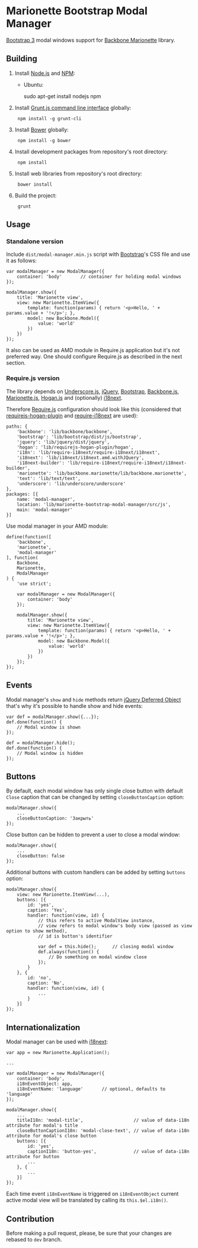 # Marionette Bootstrap Modal Manager

[Bootstrap 3](http://getbootstrap.com/) modal windows support for [Backbone Marionette](http://marionettejs.com/) library.

## Building

1. Install [Node.js](https://nodejs.org/) and [NPM](http://npmjs.com/):

    - Ubuntu:

        sudo apt-get install nodejs npm

2. Install [Grunt.js command line interface](http://gruntjs.com/) globally:

        npm install -g grunt-cli

3. Install [Bower](http://bower.io/) globally:

        npm install -g bower

4. Install development packages from repository's root directory:

        npm install

5. Install web libraries from repository's root directory:

        bower install

6. Build the project:

        grunt
        
## Usage

### Standalone version

Include `dist/modal-manager.min.js` script with [Bootstrap](http://getbootstrap.com)'s CSS file and use it as follows:

    var modalManager = new ModalManager({
        container: 'body'       // container for holding modal windows
    });
    
    modalManager.show({
        title: 'Marionette view',
        view: new Marionette.ItemView({
            template: function(params) { return '<p>Hello, ' + params.value + '!</p>'; },
            model: new Backbone.Model({
                value: 'world'
            })
        })
    });

It also can be used as AMD module in Require.js application but it's not preferred way. One should configure
Require.js as described in the next section.     

### Require.js version

The library depends on [Underscore.js](http://underscorejs.org/), [jQuery](https://jquery.com/),
[Bootstrap](http://getbootstrap.com), [Backbone.js](http://backbonejs.org/), [Marionette.js](http://marionettejs.com/),
[Hogan.js](http://twitter.github.io/hogan.js/) and (optionally) [i18next](http://i18next.com/).

Therefore [Require.js](http://requirejs.org/) configuration should look like this (considered that
[requirejs-hogan-plugin](https://github.com/millermedeiros/requirejs-hogan-plugin) and
[require-i18next](https://github.com/jcbvm/require-i18next) are used): 

    paths: {
        'backbone': 'lib/backbone/backbone',
        'bootstrap': 'lib/bootstrap/dist/js/bootstrap',
        'jquery': 'lib/jquery/dist/jquery',
        'hogan': 'lib/requirejs-hogan-plugin/hogan',
        'i18n': 'lib/require-i18next/require-i18next/i18next',
        'i18next': 'lib/i18next/i18next.amd.withJQuery',
        'i18next-builder': 'lib/require-i18next/require-i18next/i18next-builder',
        'marionette': 'lib/backbone.marionette/lib/backbone.marionette',
        'text': 'lib/text/text',
        'underscore': 'lib/underscore/underscore'
    },
    packages: [{
        name: 'modal-manager',
        location: 'lib/marionette-bootstrap-modal-manager/src/js',
        main: 'modal-manager'
    }]
    
Use modal manager in your AMD module:

    define(function([
        'backbone',
        'marionette',
        'modal-manager'
    ], function(
        Backbone,
        Marionette,
        ModalManager
    ) {
        'use strict';
        
        var modalManager = new ModalManager({
            container: 'body'
        });
        
        modalManager.show({
            title: 'Marionette view',
            view: new Marionette.ItemView({
                template: function(params) { return '<p>Hello, ' + params.value + '!</p>'; },
                model: new Backbone.Model({
                    value: 'world'
                })
            })
        });
    });
        
## Events

Modal manager's `show` and `hide` methods return [jQuery Deferred Object](https://api.jquery.com/category/deferred-object/)
that's why it's possible to handle show and hide events:

    var def = modalManager.show({...});
    def.done(function() {
        // Modal window is shown
    });
    
    def = modalManager.hide();
    def.done(function() {
        // Modal window is hidden
    });
    
## Buttons

By default, each modal window has only single close button with default `Close` caption that can be changed by
setting `closeButtonCaption` option:

    modalManager.show({
        ...
        closeButtonCaption: 'Закрыть'
    });
    
Close button can be hidden to prevent a user to close a modal window:

    modalManager.show({
        ...
        closeButton: false
    });
    
Additional buttons with custom handlers can be added by setting `buttons` option:

    modalManager.show({
        view: new Marionette.ItemView(...),
        buttons: [{
            id: 'yes',
            caption: 'Yes',
            handler: function(view, id) {
                // this refers to active ModalView instance,
                // view refers to modal window's body view (passed as view option to show method),
                // id is button's identifier
                
                var def = this.hide();      // closing modal window     
                def.always(function() {
                    // Do something on modal window close
                });
            }
        }, {
            id: 'no',
            caption: 'No',
            handler: function(view, id) {
                ...
            }
        }]
    });
    
## Internationalization

Modal manager can be used with [i18next](http://i18next.com/):

    var app = new Marionette.Application();
    
    ...

    var modalManager = new ModalManager({
        container: 'body',
        i18nEventObject: app,
        i18nEventName: 'language'       // optional, defaults to 'language' 
    });
    
    modalManager.show({
        ...
        titleI18n: 'modal-title',                   // value of data-i18n attribute for modal's title
        closeButtonCaptionI18n: 'modal-close-text', // value of data-i18n attribute for modal's close button
        buttons: [{
            id: 'yes',
            captionI18n: 'button-yes',              // value of data-i18n attribute for button
            ...
        }, {
            ...
        }]
    });
    
Each time event `i18nEventName` is triggered on `i18nEventObject` current active modal view will be translated
by calling its `this.$el.i18n()`.

## Contribution

Before making a pull request, please, be sure that your changes are rebased to `dev` branch.